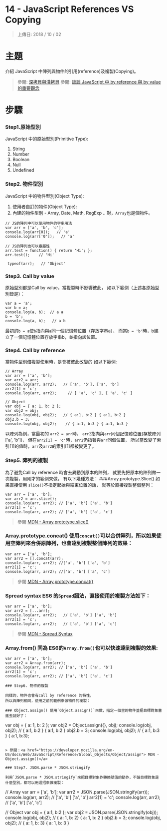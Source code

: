 # 14 - JavaScript References VS Copying

> 上傳日: 2018 / 10 / 02

# 主題

介紹 JavaScript 中陣列與物件的引用(reference)及複製(Copying)。


> 參閱: <a href="http://larry850806.github.io/2016/09/20/shallow-vs-deep-copy/"> 深拷貝與淺拷貝</a>
> 參閱: <a href="https://pjchender.blogspot.com/2016/03/javascriptby-referenceby-value.html"> 談談 JavaScript 中 by reference 與 by value 的重要觀念</a>


# 步驟

### Step1.原始型別

JavaScript 中的原始型別(Primitive Type):

 1. String
 2. Number
 3. Boolean
 4. Null
 5. Undefined
 
 ### Step2. 物件型別
 
 JavaScript 中的物件型別(Object Type):
 
 1. 使用者自訂的物件(Object Type):
 2. 內建的物件型別 - Array, Date, Math, RegExp ..
    對，`Array`也是個物件。
    
 ```
 // JS的陣列中可以使用物件的字串用法
 var arr = ['a', 'b', 'c'];
 console.log(arr[0]);   // 'a'
 console.log(arr['0']);   // 'a'
 
 // JS的陣列也可以塞屬性
 arr.test = function() { return 'Hi'; };
 arr.test();    // 'Hi'
 
  typeof(arr);   // 'Object'
  ```
  
  ### Step3. Call by value
  
  原始型別都是Call by value，當複製時不影響彼此，
  如以下範例（上述各原始型別皆是）：
  ```
  var a = 'a';
  var b = a;
  console.log(a, b);  // a a
  b = 'b';
  console.log(a, b);   // a b
  ```
  
  最初的`b = a`使`b`指向與`a`同一個記憶體位置（存放字串a），
  而當`b = 'b'`時，b建立了一個記憶體位置存放字串b，並指向該位置。
  
  ### Step4. Call by reference
  
  當物件型別倍複製使用時，是會被彼此改變的
  如以下範例:
  ```
  // Array
  var arr = ['a', 'b'];
  var arr2 = arr;
  console.log(arr, arr2);   // ['a', 'b'], ['a', 'b']
  arr2[1] = 'c';
  console.log(arr, arr2);     // [ 'a', 'c' ], [ 'a', 'c' ]
  
  // Object
  var obj = { a: 1, b: 2 };
  var obj2 = obj;
  console.log(obj, obj2);   // { a:1, b:2 } { a:1, b:2 }
  obj2.b = 3;
  console.log(obj, obj2);    // { a:1, b:3 } { a:1, b:3 } 
  ```
  
  以陣列為例，當最初的 `arr2 = arr`時，
  `arr2`指向與`arr`同個記憶體位置(存放陣列['a', 'b'])，
  但在`arr2[1] = 'c'`時，`arr2`仍指著與`arr`同個位置，
  所以當改變了索引[1]的值時，`arr`及`arr2`的索引[1]都被變更了。
  
  ### Step5. 陣列的複製
  
  為了避免Call by reference 時會去異動到原本的陣列，
  就要先把原本的陣列做一次複製，用剛才的範例來做，
  有以下幾種方法： ###Array.prototype.Slice() 如果直接使用 `slice()`不指定起始與結束位置的話，
  就等於直接複製整個整列：
  
  ```
  var arr = ['a', 'b'];
  var arr2 = arr.slice();
  console.log(arr, arr2); // ['a', 'b'] ['a', 'b']
  arr2[1] = 'c';
  console.log(arr, arr2); // ['a', 'b'] ['a', 'c']
  ```
  
  > 參閱 <a href="https://developer.mozilla.org/en-US/docs/Web/JavaScript/Reference/Global_Objects/Array/slice"> MDN - Array.prototype.slice()</a>
  
  ### Array.prototype.concat() 使用`concat()`可以合併陣列，所以如果使用空陣列來合併原陣列，也會達到複製整個陣列的效果：
  
  ```
  var arr = ['a', 'b'];
  var arr2 = [].concat(arr);
  console.log(arr, arr2); //['a', 'b'] ['a', 'b']
  arr2[1] = 'c';
  console.log(arr, arr2); //['a', 'b'] ['a', 'c']
  ```
  
  > 參閱 <a href="https://developer.mozilla.org/en-US/docs/Web/JavaScript/Reference/Global_Objects/Array/concat"> MDN - Array.prototype.concat()</a>
  
  ### Spread syntax ES6 的`Spread`語法，直接使用於複製方法如下：
  
  ```
  var arr = ['a', 'b'];
  var arr2 = [...arr];
  console.log(arr, arr2);   // ['a', 'b'] ['a', 'b']
  arr2[1] = 'c';
  console.log(arr, arr2);   // ['a', 'b'] ['a', 'c']
  ```
  
  > 參閱 <a href="https://developer.mozilla.org/zh-TW/docs/Web/JavaScript/Reference/Operators/Spread_syntax"> MDN - Spread Syntax </a>
  
  ### Array.from() 同為 ES6的`Array.from()`也可以快速達到複製的效果:
  
 ```
 var arr = ['a', 'b'];
 var arr2 = Array.from(arr);
 console.log(arr, arr2); // ['a', 'b'] ['a', 'b']
 arr2[1] = 'c';
 console.log(arr, arr2); // ['a', 'b'] ['a', 'c']
 
 ### Step6. 物件的複製
 
 同樣的，物件也會有call by reference 的特性，
 所以與陣列相同，使用之前的範例來做物件的複製：
 
 ### Object.assign() 使用`Object.assign()`來做，指定一個空的物件並把目標對象塞進去就好了：
 ```
 var obj = { a: 1, b: 2 };
 var obj2 = Object.assign({}, obj);
 console.log(obj, obj2); // { a:1, b:2 } { a:1, b:2 }
 obj2.b = 3;
 console.log(obj, obj2); // { a:1, b:3 } { a:1, b:3};
 ```
 
 > 參閱：<a href="https://developer.mozilla.org/en-US/docs/Web/JavaScript/Reference/Global_Objects/Object/assign"> MDN - Object.assign()</a>
 
 ### Step7. JSON.parse * JSON.stringify
 
 利用`JSON.parse * JSON.stringify`來把目標對象作轉換賦值的動作，不論目標對象是什麼型別，都可以用這招來做複製：
 ```
 // Array
 var arr = ['a', 'b'];
 var arr2 = JSON.parse(JSON.stringify(arr));
 console.log(arr, arr2);  // ['a', 'b'] ['a', 'b']
 arr2[1] = 'c';
 console.log(arr, arr2);  // ['a', 'b'] ['a', 'c']
 
 // Object
 var obj = { a:1, b:2 };
 var obj2 = JSON.parse(JSON.stringify(obj));
 console.log(obj, obj2);   // { a: 1, b: 2} { a: 1, b: 2 }
 obj2.b = 3;
 console.log(obj, obj2); // { a: 1, b: 3} { a: 1, b: 3 }
 ```
 
 
